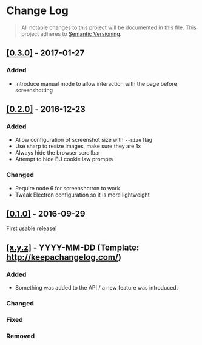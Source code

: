 # Change Log

> All notable changes to this project will be documented in this file.
This project adheres to [Semantic Versioning](http://semver.org/).

## [[0.3.0]](https://github.com/springload/screenshotron/releases/tag/0.3.0) - 2017-01-27

### Added

- Introduce manual mode to allow interaction with the page before screenshotting

## [[0.2.0]](https://github.com/springload/screenshotron/releases/tag/0.2.0) - 2016-12-23

### Added

- Allow configuration of screenshot size with `--size` flag
- Use sharp to resize images, make sure they are 1x
- Always hide the browser scrollbar
- Attempt to hide EU cookie law prompts

### Changed

- Require node 6 for screenshotron to work
- Tweak Electron configuration so it is more lightweight

## [[0.1.0]](https://github.com/springload/screenshotron/releases/tag/0.1.0) - 2016-09-29

First usable release!

## [[x.y.z]](https://github.com/springload/screenshotron/releases/tag/x.y.z) - YYYY-MM-DD (Template: http://keepachangelog.com/)

### Added

- Something was added to the API / a new feature was introduced.

### Changed

### Fixed

### Removed
